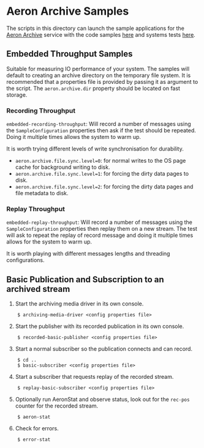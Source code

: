 # Aeron Archive Samples

The scripts in this directory can launch the sample applications for the [Aeron Archive](https://github.com/real-logic/aeron/tree/master/aeron-archive) service with the code samples
[here](https://github.com/real-logic/aeron/tree/master/aeron-samples/src/main/java/io/aeron/samples/archive) and
systems tests [here](https://github.com/real-logic/aeron/tree/master/aeron-system-tests/src/test/java/io/aeron/archive).

## Embedded Throughput Samples

Suitable for measuring IO performance of your system. The samples will default to creating
an archive directory on the temporary file system. It is recommended that a properties file is provided
by passing it as argument to the script. The `aeron.archive.dir` property should be located on fast storage.

### Recording Throughput

`embedded-recording-throughput`: Will record a number of messages using the `SampleConfiguration` properties then 
ask if the test should be repeated. Doing it multiple times allows the system to warm up.

It is worth trying different levels of write synchronisation for durability.

- `aeron.archive.file.sync.level=0`: for normal writes to the OS page cache for background writing to disk.
- `aeron.archive.file.sync.level=1`: for forcing the dirty data pages to disk. 
- `aeron.archive.file.sync.level=2`: for forcing the dirty data pages and file metadata to disk. 

### Replay Throughput

`embedded-replay-throughput`: Will record a number of messages using the `SampleConfiguration` properties then
replay them on a new stream. The test will ask to repeat the replay of record message and doing it multiple times
allows for the system to warm up.

It is worth playing with different messages lengths and threading configurations.

## Basic Publication and Subscription to an archived stream

1. Start the archiving media driver in its own console.

```
    $ archiving-media-driver <config properties file>
```

2. Start the publisher with its recorded publication in its own console.

```
    $ recorded-basic-publisher <config properties file>
```
    

3. Start a normal subscriber so the publication connects and can record.

```
    $ cd ..
    $ basic-subscriber <config properties file>
```

4. Start a subscriber that requests replay of the recorded stream.

```
    $ replay-basic-subscriber <config properties file>
```

5. Optionally run AeronStat and observe status, look out for the `rec-pos` counter for the recorded stream. 
  
```
    $ aeron-stat
```

6. Check for errors.

```
    $ error-stat
```
 
